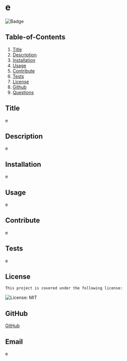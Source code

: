 
  # e
  
   ![Badge](https://img.shields.io/badge/License-MIT-blueviolet)
    
  ## Table-of-Contents
  
  1. [Title](#title)
  2. [Description](#description)
  3. [Installation](#Installation)
  4. [Usage](#usage)
  5. [Contribute](#contribute)
  6. [Tests](#tests)
  7. [License](#license)
  8. [Github](#github)
  9. [Questions](#email)

  ## Title
  e

  ## Description
  e

  ## Installation
  
  e

  ## Usage

  e

  ## Contribute
  e
  
  ## Tests
  e

  ## License
  
  
    This project is covered under the following license:
    
   ![License: MIT](https://img.shields.io/badge/License-MIT-blueviolet.svg)
    
    

  ## GitHub
  [GitHub](https://github.com/e)
  ## Email
  e
  